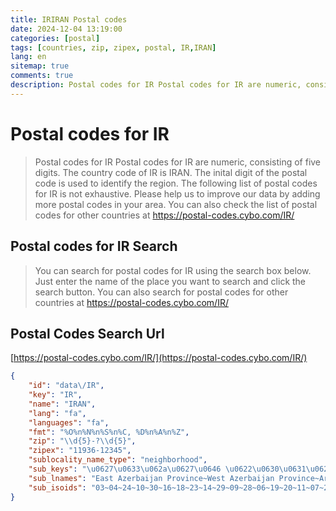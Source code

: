 ```yaml
---
title: IRIRAN Postal codes 
date: 2024-12-04 13:19:00
categories: [postal]
tags: [countries, zip, zipex, postal, IR,IRAN]
lang: en
sitemap: true
comments: true
description: Postal codes for IR Postal codes for IR are numeric, consisting of five digits. The country code of IR is IRAN. The inital digit of the postal code is used to identify the region. The following list of postal codes for IR is not exhaustive. Please help us to improve our data by adding more postal codes in your area. You can also check the list of postal codes for other countries at https://postal-codes.cybo.com/IR/
---
```


# Postal codes for IR
> Postal codes for IR Postal codes for IR are numeric, consisting of five digits. The country code of IR is IRAN. The inital digit of the postal code is used to identify the region. The following list of postal codes for IR is not exhaustive. Please help us to improve our data by adding more postal codes in your area. You can also check the list of postal codes for other countries at https://postal-codes.cybo.com/IR/

## Postal codes for IR Search 
> You can search for postal codes for IR using the search box below. Just enter the name of the place you want to search and click the search button. You can also search for postal codes for other countries at https://postal-codes.cybo.com/IR/

## Postal Codes Search Url

[https://postal-codes.cybo.com/IR/](https://postal-codes.cybo.com/IR/)
```json
{
    "id": "data\/IR",
    "key": "IR",
    "name": "IRAN",
    "lang": "fa",
    "languages": "fa",
    "fmt": "%O%n%N%n%S%n%C, %D%n%A%n%Z",
    "zip": "\\d{5}-?\\d{5}",
    "zipex": "11936-12345",
    "sublocality_name_type": "neighborhood",
    "sub_keys": "\u0627\u0633\u062a\u0627\u0646 \u0622\u0630\u0631\u0628\u0627\u06cc\u062c\u0627\u0646 \u0634\u0631\u0642\u06cc~\u0627\u0633\u062a\u0627\u0646 \u0622\u0630\u0631\u0628\u0627\u06cc\u062c\u0627\u0646 \u063a\u0631\u0628\u06cc~\u0627\u0633\u062a\u0627\u0646 \u0627\u0631\u062f\u0628\u06cc\u0644~\u0627\u0633\u062a\u0627\u0646 \u0627\u0635\u0641\u0647\u0627\u0646~\u0627\u0633\u062a\u0627\u0646 \u0627\u0644\u0628\u0631\u0632~\u0627\u0633\u062a\u0627\u0646 \u0627\u06cc\u0644\u0627\u0645~\u0627\u0633\u062a\u0627\u0646 \u0628\u0648\u0634\u0647\u0631~\u0627\u0633\u062a\u0627\u0646 \u062a\u0647\u0631\u0627\u0646~\u0627\u0633\u062a\u0627\u0646 \u0686\u0647\u0627\u0631\u0645\u062d\u0627\u0644 \u0648 \u0628\u062e\u062a\u06cc\u0627\u0631\u06cc~\u0627\u0633\u062a\u0627\u0646 \u062e\u0631\u0627\u0633\u0627\u0646 \u062c\u0646\u0648\u0628\u06cc~\u0627\u0633\u062a\u0627\u0646 \u062e\u0631\u0627\u0633\u0627\u0646 \u0631\u0636\u0648\u06cc~\u0627\u0633\u062a\u0627\u0646 \u062e\u0631\u0627\u0633\u0627\u0646 \u0634\u0645\u0627\u0644\u06cc~\u0627\u0633\u062a\u0627\u0646 \u062e\u0648\u0632\u0633\u062a\u0627\u0646~\u0627\u0633\u062a\u0627\u0646 \u0632\u0646\u062c\u0627\u0646~\u0627\u0633\u062a\u0627\u0646 \u0633\u0645\u0646\u0627\u0646~\u0627\u0633\u062a\u0627\u0646 \u0633\u06cc\u0633\u062a\u0627\u0646 \u0648 \u0628\u0644\u0648\u0686\u0633\u062a\u0627\u0646~\u0627\u0633\u062a\u0627\u0646 \u0641\u0627\u0631\u0633~\u0627\u0633\u062a\u0627\u0646 \u0642\u0632\u0648\u06cc\u0646~\u0627\u0633\u062a\u0627\u0646 \u0642\u0645~\u0627\u0633\u062a\u0627\u0646 \u06a9\u0631\u062f\u0633\u062a\u0627\u0646~\u0627\u0633\u062a\u0627\u0646 \u06a9\u0631\u0645\u0627\u0646~\u0627\u0633\u062a\u0627\u0646 \u06a9\u0631\u0645\u0627\u0646\u0634\u0627\u0647~\u0627\u0633\u062a\u0627\u0646 \u06a9\u0647\u06af\u06cc\u0644\u0648\u06cc\u0647 \u0648 \u0628\u0648\u06cc\u0631\u0627\u062d\u0645\u062f~\u0627\u0633\u062a\u0627\u0646 \u06af\u0644\u0633\u062a\u0627\u0646~\u0627\u0633\u062a\u0627\u0646 \u06af\u06cc\u0644\u0627\u0646~\u0627\u0633\u062a\u0627\u0646 \u0644\u0631\u0633\u062a\u0627\u0646~\u0627\u0633\u062a\u0627\u0646 \u0645\u0627\u0632\u0646\u062f\u0631\u0627\u0646~\u0627\u0633\u062a\u0627\u0646 \u0645\u0631\u06a9\u0632\u06cc~\u0627\u0633\u062a\u0627\u0646 \u0647\u0631\u0645\u0632\u06af\u0627\u0646~\u0627\u0633\u062a\u0627\u0646 \u0647\u0645\u062f\u0627\u0646~\u0627\u0633\u062a\u0627\u0646 \u06cc\u0632\u062f",
    "sub_lnames": "East Azerbaijan Province~West Azerbaijan Province~Ardabil Province~Isfahan Province~Alborz Province~Ilam Province~Bushehr Province~Tehran Province~Chaharmahal and Bakhtiari Province~South Khorasan Province~Razavi Khorasan Province~North Khorasan Province~Khuzestan Province~Zanjan Province~Semnan Province~Sistan and Baluchestan Province~Fars Province~Qazvin Province~Qom Province~Kurdistan Province~Kerman Province~Kermanshah Province~Kohgiluyeh and Boyer-Ahmad Province~Golestan Province~Gilan Province~Lorestan Province~Mazandaran Province~Markazi Province~Hormozgan Province~Hamadan Province~Yazd Province",
    "sub_isoids": "03~04~24~10~30~16~18~23~14~29~09~28~06~19~20~11~07~26~25~12~08~05~17~27~01~15~02~00~22~13~21"
}
```
